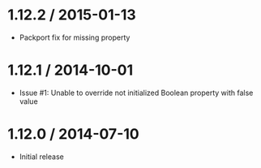 1.12.2 / 2015-01-13
===================

* Packport fix for missing property

1.12.1 / 2014-10-01
===================

* Issue #1: Unable to override not initialized Boolean property with false value

1.12.0 / 2014-07-10
===================

* Initial release
